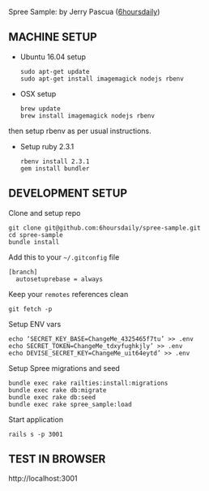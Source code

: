 Spree Sample:
by Jerry Pascua ([6hoursdaily](https://twitter.com/6hoursdaily))

## MACHINE SETUP
  * Ubuntu 16.04 setup

        sudo apt-get update
        sudo apt-get install imagemagick nodejs rbenv

  * OSX setup

        brew update
        brew install imagemagick nodejs rbenv

  then setup rbenv as per usual instructions.

  * Setup ruby 2.3.1

        rbenv install 2.3.1
        gem install bundler

## DEVELOPMENT SETUP
  Clone and setup repo

    git clone git@github.com:6hoursdaily/spree-sample.git
    cd spree-sample
    bundle install

  Add this to your `~/.gitconfig` file

    [branch]
      autosetuprebase = always

  Keep your `remotes` references clean

    git fetch -p

  Setup ENV vars

    echo ‘SECRET_KEY_BASE=ChangeMe_4325465f7tu’ >> .env
    echo SECRET_TOKEN=ChangeMe_tdxyfughkjly’ >> .env
    echo DEVISE_SECRET_KEY=ChangeMe_uit64eytd’ >> .env

  Setup Spree migrations and seed

    bundle exec rake railties:install:migrations
    bundle exec rake db:migrate
    bundle exec rake db:seed
    bundle exec rake spree_sample:load

  Start application

    rails s -p 3001

## TEST IN BROWSER
http://localhost:3001

